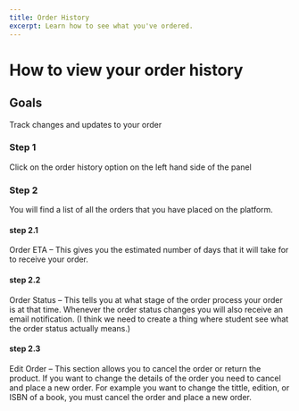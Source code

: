 ```yaml
---
title: Order History
excerpt: Learn how to see what you've ordered.
---
```


# How to view your order history


## Goals

Track changes and updates to your order


### Step 1

Click on the order history option on the left hand side of the panel

### Step 2

You will find a list of all the orders that you have placed on the platform.

#### step 2.1
Order ETA – This gives you the estimated number of days that it will take
for to receive your order.

#### step 2.2
Order Status – This tells you at what stage of the order process your order
is at that time. Whenever the order status changes you will also receive
an email notification.
(I think we need to create a thing where student see
what the order status actually means.)

#### step 2.3
Edit Order – This section allows you to cancel the order or return the
product. If you want to change the details of the order you need to cancel
and place a new order. For example you want to change the tittle, edition,
or ISBN of a book, you must cancel the order and place a new order.

